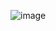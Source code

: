 
![image](https://github.com/ChiNguyenHuu/HUIT_CT4_T7-12_THKTLT/assets/134642964/e7ad169d-d425-4244-a032-9c8de868e6a1)
